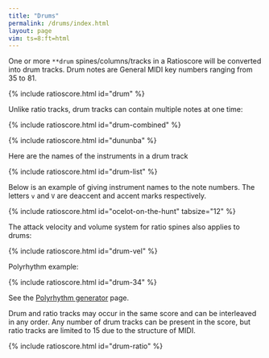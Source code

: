 ```yaml
---
title: "Drums"
permalink: /drums/index.html
layout: page
vim: ts=8:ft=html
---
```


One or more `**drum` spines/columns/tracks in a Ratioscore will be
converted into drum tracks.  Drum notes are General MIDI key numbers
ranging from 35 to 81.

{% include ratioscore.html id="drum" %}
<script type="application/x-ratioscore" id="drum">
**dtime	**drum	**drum
*MM120	*	*
*	*	*
1	60	.
0.75	61	.
0.25	62	60
0.25	63	61
2	64	62
1.5	65	63
1	66	64
0.5	67	.
*-	*-	*-
</script>

Unlike ratio tracks, drum tracks can contain multiple notes at one time:

{% include ratioscore.html id="drum-combined" %}
<script type="application/x-ratioscore" id="drum-combined">
**dtime	**drum
*MM120	*
*	*
1	60
0.75	61
0.25	62 60
0.25	63 61
2	64 62
1.5	65 63
1	66 64
0.5	67
*-	*-
</script>

{% include ratioscore.html id="dununba" %}
<script type="application/x-ratioscore" id="dununba">
!!!OTL@@MKU: Dununba
!!!OTL@EN: The dance of the strong men
!!!filter: myank -m 0,1*40
**recip	**drum	**drum	**drum	**drum	**drum	**drum
=0	=0	=0	=0	=0	=0	=0
!	!bell	!djembe	!djembe	!djembe	!dundun	!clave
*	*vel:45	*vel:50	*vel:60	*vel:60	*vel:50	*vel:90
*MM164	*	*	*	*	*	*
*M12/8	*	*	*	*	*	*
=1	=1	=1	=1	=1	=1	=1
8	68V	50V	47V	.	62V	75V
8	.	.	47	.	.	.
8	68	50	.	50	63	75
8	68V	50V	.	.	63V	75V
8	.	47	.	47	.	.
8	68	47	.	50	63	.
8	.	50V	47V	.	.	75V
8	68	.	47	.	63	.
8	68	.	45	50	63	75
8	.	50V	.	.	.	75V
8	68	47	45	47	63	.
8	.	47	.	50	.	.
=	=	=	=	=	=	=
*-	*-	*-	*-	*-	*-	*-
!!!URL: http://africandanceblog.blogspot.com/2011/09/dununba-strong-man-dance.html
</script>


Here are the names of the instruments in a drum track

{% include ratioscore.html id="drum-list" %}
<script type="application/x-ratioscore" id="drum-list">
!!!OTL: General MIDI Drum List
**dtime	**drum	**name
1	35	acoustic bass drum
1	36	electric bass drum
1	37	side stick
1	38	acoustic snare
1	39	hand clap
1	40	electric snare
1	41	low floor tom
1	42	closed hi-hat
1	43	high floor tom
1	44	pedal hi-hat
1	45	low tom
1	46	open hi-hat
1	47	low-mid tom
1	48	hi-mid tom
1	49	crash cymbal 1
1	50	high tom
1	51	ride cymbal 1
1	52	chinese cymbal
1	53	ride bell
1	54	tambourine
1	55	slpash cymbal
1	56	cowbell
1	57	crash cymbal 2
1	58	vibra slap
1	59	ride cymbal 2
1	60	high bongo
1	61	low bongo
1	62	mute high conga
1	63	open high conga
1	64	low conga
1	65	high timbale
1	66	low timbale
1	67	high agogo
1	68	low agogo
1	69	cabasa
1	70	maracas
1	71	short whistle
1	72	long whistle
1	73	short guiro
1	74	long guiro
1	75	claves
1	76	high woodblock
1	77	low woodblock
1	78	mute cuica
1	79	open cuica
1	80	mute triangle
1	81	open triangle
*-	*-	*-
</script>


Below is an example of giving instrument names to the note numbers.
The letters `v` and `V` are deaccent and accent marks respectively.


{% include ratioscore.html id="ocelot-on-the-hunt" tabsize="12" %}
<script type="application/x-ratioscore" id="ocelot-on-the-hunt">
!!!RDF**drum: triangle = 81
!!!RDF**drum: clap = 39
!!!RDF**drum: bongo = 61
!!!RDF**drum: bell = 56
!!!RDF**drum: ocelot = 76
**dtime	**drum	**drum	**drum	**drum
=0	=0	=0	=0	=0
*MM380	*vel:40	*vel:50	*vel:60	*vel:60
=1	=1	=1	=1	=1
1	triangleV	clap	bongo	ocelotV
1	.	.	.	bellv
1	.	.	bongo	ocelotV
1	.	.	.	bellv
=2	=2	=2	=2	=2
1	.	clap	bongo	ocelotV
1	.	.	.	bellv
1	triangleVVV	.	bongoV	ocelotV
1	triangle	.	.	bellv
=3	=3	=3	=3	=3
1	.	clap	bongo	.
1	.	.	.	.
1	triangle	.	.	ocelotv
1	.	.	.	bellV ocelotV
=4	=4	=4	=4	=4
1	.	clap	bongo	bellv
1	trianglev	.	.	.
1	.	.	.	.
1	.	.	.	bellV
=5	=5	=5	=5	=5
1	.	clap	.	bellv ocelotv
1	trianglev	.	bongoV	ocelotV
1	.	.	bongovv	ocelotV
1	.	clap	.	bellv ocelotv
=6	=6	=6	=6	=6
1	.	clap	.	bellV
1	.	.	bongo	.
1	triangleVV	.	bongoV	.
1	.	clap	.	bellv
=7	=7	=7	=7	=7
1	.	clap	.	ocelotV
1	.	.	bongovv	ocelotv
1	.	.	bongoVV	.
1	.	clap	.	bellv ocelotv
=8	=8	=8	=8	=8
1	triangleVV	clapVV	bongoVV	ocelotVV
*MM390	*	*	*	*
*-	*-	*-	*-	*-
!!!filter: myank -m 0,1-7,6-1,1*3,2*4,3*5,4*6,5*7,6*8,7*9,8*3,1,2,1,3,1,4,1,5,1,6,1,7,6,7,5,7,4,7,3,7,2,7,1*8,2*7,3*6,4*5,5*4,6*3,7*2,8*5
!!!OTL: Ocelot on the Hunt
!!!COM: Sapp, Craig Stuart
!!!ODT: 2021/04/21
</script>



The attack velocity and volume system for ratio spines also applies to 
drums:


{% include ratioscore.html id="drum-vel" %}
<script type="application/x-ratioscore" id="drum-vel">
**recip	**drum
*M3/4	*vel:40
*MM144	*vstep:60
=1	=1
4	77V
4	77
4	77
=2	=2
4	77V
4	77
4	77
=3	=3
4	77V
4	77
4	77
=4	=4
4	77V
4	77
4	77
==	==
*-	*-
</script>

Polyrhythm example:

{% include ratioscore.html id="drum-34" %}
<script type="application/x-ratioscore" id="drum-34">
!!!filter: myank -m 0,43*3,53,43*2,53*2,43,53*3,1
**dtime	**drum	**drum
=0	=0	=0
*MM500	*	*
=43	=43	=43
!! 4 against 3
1	76	77
1	.	.
1	.	.
1	76	.
1	.	77
1	.	.
1	76	.
1	.	.
1	.	77
1	76	.
1	.	.
1	.	.
=53	=53	=53
!! 5 against 3
1	76	77
1	.	.
1	.	.
1	76	.
1	.	.
1	.	77
1	76	.
1	.	.
1	.	.
1	76	.
1	.	77
1	.	.
1	76	.
1	.	.
1	.	.
=1	=1	=1
1	76	77
=	=	=
*-	*-	*-
</script>

See the <a href="/polyrhythm">Polyrhythm generator</a> page.

Drum and ratio tracks may occur in the same score and can
be interleaved in any order.  Any number of drum tracks can
be present in the score, but ratio tracks are limited to 
15 due to the structure of MIDI.

{% include ratioscore.html id="drum-ratio" %}
<script type="application/x-ratioscore" id="drum-ratio">
!!!filter: myank -m 0,1,2,3,2,1,3,2*2,1,3,1*2,2,3,2,3,2*3,1*4,3
**dtime	**ratio	**drum	**ratio
=0	=0	=0	=0
*MM240	*I#14	*	*Iclars
*	*ref:C2	*	*ref:F#1
*	*vel:60	*vel:50	*vel:30
=1	=1	=1	=1
1	9	77 76	.
1	.	.	9
1	8	.	.
1	.	76	8
1	.	77	.
1	7	.	.
1	.	76	7
1	9	.	.
1	.	77	9
1	.	76	.
1	10	.	.
1	.	.	10
=2	=2	=2	=2
1	.	77	10
1	10	.	8
1	8	.	.
1	.	76	9
1	9	.	.
1	.	77	.
1	.	76	8
1	8	.	.
1	10	.	.
1	.	76	10
1	.	77	9
1	9	.	8
1	.	76	7
1	7	.	.
1	.	.	6
=3	=3	=3	=3
1	1/2	77	3
4	0	.	.
=	=	=	=
*-	*-	*-	*-

